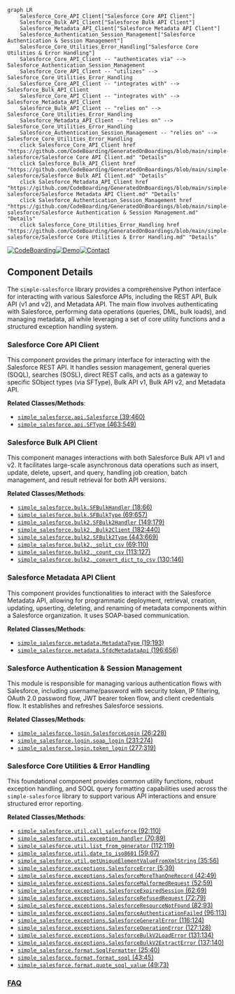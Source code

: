 ```mermaid
graph LR
    Salesforce_Core_API_Client["Salesforce Core API Client"]
    Salesforce_Bulk_API_Client["Salesforce Bulk API Client"]
    Salesforce_Metadata_API_Client["Salesforce Metadata API Client"]
    Salesforce_Authentication_Session_Management["Salesforce Authentication & Session Management"]
    Salesforce_Core_Utilities_Error_Handling["Salesforce Core Utilities & Error Handling"]
    Salesforce_Core_API_Client -- "authenticates via" --> Salesforce_Authentication_Session_Management
    Salesforce_Core_API_Client -- "utilizes" --> Salesforce_Core_Utilities_Error_Handling
    Salesforce_Core_API_Client -- "integrates with" --> Salesforce_Bulk_API_Client
    Salesforce_Core_API_Client -- "integrates with" --> Salesforce_Metadata_API_Client
    Salesforce_Bulk_API_Client -- "relies on" --> Salesforce_Core_Utilities_Error_Handling
    Salesforce_Metadata_API_Client -- "relies on" --> Salesforce_Core_Utilities_Error_Handling
    Salesforce_Authentication_Session_Management -- "relies on" --> Salesforce_Core_Utilities_Error_Handling
    click Salesforce_Core_API_Client href "https://github.com/CodeBoarding/GeneratedOnBoardings/blob/main/simple-salesforce/Salesforce Core API Client.md" "Details"
    click Salesforce_Bulk_API_Client href "https://github.com/CodeBoarding/GeneratedOnBoardings/blob/main/simple-salesforce/Salesforce Bulk API Client.md" "Details"
    click Salesforce_Metadata_API_Client href "https://github.com/CodeBoarding/GeneratedOnBoardings/blob/main/simple-salesforce/Salesforce Metadata API Client.md" "Details"
    click Salesforce_Authentication_Session_Management href "https://github.com/CodeBoarding/GeneratedOnBoardings/blob/main/simple-salesforce/Salesforce Authentication & Session Management.md" "Details"
    click Salesforce_Core_Utilities_Error_Handling href "https://github.com/CodeBoarding/GeneratedOnBoardings/blob/main/simple-salesforce/Salesforce Core Utilities & Error Handling.md" "Details"
```
[![CodeBoarding](https://img.shields.io/badge/Generated%20by-CodeBoarding-9cf?style=flat-square)](https://github.com/CodeBoarding/CodeBoarding)[![Demo](https://img.shields.io/badge/Try%20our-Demo-blue?style=flat-square)](https://www.codeboarding.org/demo)[![Contact](https://img.shields.io/badge/Contact%20us%20-%20contact@codeboarding.org-lightgrey?style=flat-square)](mailto:contact@codeboarding.org)

## Component Details

The `simple-salesforce` library provides a comprehensive Python interface for interacting with various Salesforce APIs, including the REST API, Bulk API (v1 and v2), and Metadata API. The main flow involves authenticating with Salesforce, performing data operations (queries, DML, bulk loads), and managing metadata, all while leveraging a set of core utility functions and a structured exception handling system.

### Salesforce Core API Client
This component provides the primary interface for interacting with the Salesforce REST API. It handles session management, general queries (SOQL), searches (SOSL), direct REST calls, and acts as a gateway to specific SObject types (via SFType), Bulk API v1, Bulk API v2, and Metadata API.


**Related Classes/Methods**:

- <a href="https://github.com/simple-salesforce/simple-salesforce/blob/master/simple_salesforce/api.py#L39-L460" target="_blank" rel="noopener noreferrer">`simple_salesforce.api.Salesforce` (39:460)</a>
- <a href="https://github.com/simple-salesforce/simple-salesforce/blob/master/simple_salesforce/api.py#L463-L549" target="_blank" rel="noopener noreferrer">`simple_salesforce.api.SFType` (463:549)</a>


### Salesforce Bulk API Client
This component manages interactions with both Salesforce Bulk API v1 and v2. It facilitates large-scale asynchronous data operations such as insert, update, delete, upsert, and query, handling job creation, batch management, and result retrieval for both API versions.


**Related Classes/Methods**:

- <a href="https://github.com/simple-salesforce/simple-salesforce/blob/master/simple_salesforce/bulk.py#L18-L66" target="_blank" rel="noopener noreferrer">`simple_salesforce.bulk.SFBulkHandler` (18:66)</a>
- <a href="https://github.com/simple-salesforce/simple-salesforce/blob/master/simple_salesforce/bulk.py#L69-L657" target="_blank" rel="noopener noreferrer">`simple_salesforce.bulk.SFBulkType` (69:657)</a>
- <a href="https://github.com/simple-salesforce/simple-salesforce/blob/master/simple_salesforce/bulk2.py#L149-L179" target="_blank" rel="noopener noreferrer">`simple_salesforce.bulk2.SFBulk2Handler` (149:179)</a>
- <a href="https://github.com/simple-salesforce/simple-salesforce/blob/master/simple_salesforce/bulk2.py#L182-L440" target="_blank" rel="noopener noreferrer">`simple_salesforce.bulk2._Bulk2Client` (182:440)</a>
- <a href="https://github.com/simple-salesforce/simple-salesforce/blob/master/simple_salesforce/bulk2.py#L443-L669" target="_blank" rel="noopener noreferrer">`simple_salesforce.bulk2.SFBulk2Type` (443:669)</a>
- <a href="https://github.com/simple-salesforce/simple-salesforce/blob/master/simple_salesforce/bulk2.py#L69-L110" target="_blank" rel="noopener noreferrer">`simple_salesforce.bulk2._split_csv` (69:110)</a>
- <a href="https://github.com/simple-salesforce/simple-salesforce/blob/master/simple_salesforce/bulk2.py#L113-L127" target="_blank" rel="noopener noreferrer">`simple_salesforce.bulk2._count_csv` (113:127)</a>
- <a href="https://github.com/simple-salesforce/simple-salesforce/blob/master/simple_salesforce/bulk2.py#L130-L146" target="_blank" rel="noopener noreferrer">`simple_salesforce.bulk2._convert_dict_to_csv` (130:146)</a>


### Salesforce Metadata API Client
This component provides functionalities to interact with the Salesforce Metadata API, allowing for programmatic deployment, retrieval, creation, updating, upserting, deleting, and renaming of metadata components within a Salesforce organization. It uses SOAP-based communication.


**Related Classes/Methods**:

- <a href="https://github.com/simple-salesforce/simple-salesforce/blob/master/simple_salesforce/metadata.py#L19-L193" target="_blank" rel="noopener noreferrer">`simple_salesforce.metadata.MetadataType` (19:193)</a>
- <a href="https://github.com/simple-salesforce/simple-salesforce/blob/master/simple_salesforce/metadata.py#L196-L656" target="_blank" rel="noopener noreferrer">`simple_salesforce.metadata.SfdcMetadataApi` (196:656)</a>


### Salesforce Authentication & Session Management
This module is responsible for managing various authentication flows with Salesforce, including username/password with security token, IP filtering, OAuth 2.0 password flow, JWT bearer token flow, and client credentials flow. It establishes and refreshes Salesforce sessions.


**Related Classes/Methods**:

- <a href="https://github.com/simple-salesforce/simple-salesforce/blob/master/simple_salesforce/login.py#L26-L228" target="_blank" rel="noopener noreferrer">`simple_salesforce.login.SalesforceLogin` (26:228)</a>
- <a href="https://github.com/simple-salesforce/simple-salesforce/blob/master/simple_salesforce/login.py#L231-L274" target="_blank" rel="noopener noreferrer">`simple_salesforce.login.soap_login` (231:274)</a>
- <a href="https://github.com/simple-salesforce/simple-salesforce/blob/master/simple_salesforce/login.py#L277-L319" target="_blank" rel="noopener noreferrer">`simple_salesforce.login.token_login` (277:319)</a>


### Salesforce Core Utilities & Error Handling
This foundational component provides common utility functions, robust exception handling, and SOQL query formatting capabilities used across the `simple-salesforce` library to support various API interactions and ensure structured error reporting.


**Related Classes/Methods**:

- <a href="https://github.com/simple-salesforce/simple-salesforce/blob/master/simple_salesforce/util.py#L92-L110" target="_blank" rel="noopener noreferrer">`simple_salesforce.util.call_salesforce` (92:110)</a>
- <a href="https://github.com/simple-salesforce/simple-salesforce/blob/master/simple_salesforce/util.py#L70-L89" target="_blank" rel="noopener noreferrer">`simple_salesforce.util.exception_handler` (70:89)</a>
- <a href="https://github.com/simple-salesforce/simple-salesforce/blob/master/simple_salesforce/util.py#L112-L119" target="_blank" rel="noopener noreferrer">`simple_salesforce.util.list_from_generator` (112:119)</a>
- <a href="https://github.com/simple-salesforce/simple-salesforce/blob/master/simple_salesforce/util.py#L59-L67" target="_blank" rel="noopener noreferrer">`simple_salesforce.util.date_to_iso8601` (59:67)</a>
- <a href="https://github.com/simple-salesforce/simple-salesforce/blob/master/simple_salesforce/util.py#L35-L56" target="_blank" rel="noopener noreferrer">`simple_salesforce.util.getUniqueElementValueFromXmlString` (35:56)</a>
- <a href="https://github.com/simple-salesforce/simple-salesforce/blob/master/simple_salesforce/exceptions.py#L5-L39" target="_blank" rel="noopener noreferrer">`simple_salesforce.exceptions.SalesforceError` (5:39)</a>
- <a href="https://github.com/simple-salesforce/simple-salesforce/blob/master/simple_salesforce/exceptions.py#L42-L49" target="_blank" rel="noopener noreferrer">`simple_salesforce.exceptions.SalesforceMoreThanOneRecord` (42:49)</a>
- <a href="https://github.com/simple-salesforce/simple-salesforce/blob/master/simple_salesforce/exceptions.py#L52-L59" target="_blank" rel="noopener noreferrer">`simple_salesforce.exceptions.SalesforceMalformedRequest` (52:59)</a>
- <a href="https://github.com/simple-salesforce/simple-salesforce/blob/master/simple_salesforce/exceptions.py#L62-L69" target="_blank" rel="noopener noreferrer">`simple_salesforce.exceptions.SalesforceExpiredSession` (62:69)</a>
- <a href="https://github.com/simple-salesforce/simple-salesforce/blob/master/simple_salesforce/exceptions.py#L72-L79" target="_blank" rel="noopener noreferrer">`simple_salesforce.exceptions.SalesforceRefusedRequest` (72:79)</a>
- <a href="https://github.com/simple-salesforce/simple-salesforce/blob/master/simple_salesforce/exceptions.py#L82-L93" target="_blank" rel="noopener noreferrer">`simple_salesforce.exceptions.SalesforceResourceNotFound` (82:93)</a>
- <a href="https://github.com/simple-salesforce/simple-salesforce/blob/master/simple_salesforce/exceptions.py#L96-L113" target="_blank" rel="noopener noreferrer">`simple_salesforce.exceptions.SalesforceAuthenticationFailed` (96:113)</a>
- <a href="https://github.com/simple-salesforce/simple-salesforce/blob/master/simple_salesforce/exceptions.py#L116-L124" target="_blank" rel="noopener noreferrer">`simple_salesforce.exceptions.SalesforceGeneralError` (116:124)</a>
- <a href="https://github.com/simple-salesforce/simple-salesforce/blob/master/simple_salesforce/exceptions.py#L127-L128" target="_blank" rel="noopener noreferrer">`simple_salesforce.exceptions.SalesforceOperationError` (127:128)</a>
- <a href="https://github.com/simple-salesforce/simple-salesforce/blob/master/simple_salesforce/exceptions.py#L131-L134" target="_blank" rel="noopener noreferrer">`simple_salesforce.exceptions.SalesforceBulkV2LoadError` (131:134)</a>
- <a href="https://github.com/simple-salesforce/simple-salesforce/blob/master/simple_salesforce/exceptions.py#L137-L140" target="_blank" rel="noopener noreferrer">`simple_salesforce.exceptions.SalesforceBulkV2ExtractError` (137:140)</a>
- <a href="https://github.com/simple-salesforce/simple-salesforce/blob/master/simple_salesforce/format.py#L25-L40" target="_blank" rel="noopener noreferrer">`simple_salesforce.format.SoqlFormatter` (25:40)</a>
- <a href="https://github.com/simple-salesforce/simple-salesforce/blob/master/simple_salesforce/format.py#L43-L45" target="_blank" rel="noopener noreferrer">`simple_salesforce.format.format_soql` (43:45)</a>
- <a href="https://github.com/simple-salesforce/simple-salesforce/blob/master/simple_salesforce/format.py#L49-L73" target="_blank" rel="noopener noreferrer">`simple_salesforce.format.quote_soql_value` (49:73)</a>




### [FAQ](https://github.com/CodeBoarding/GeneratedOnBoardings/tree/main?tab=readme-ov-file#faq)